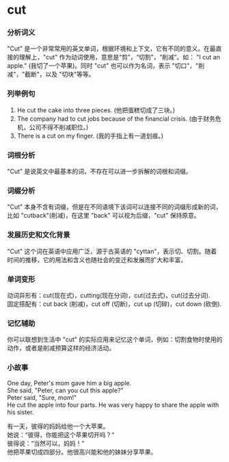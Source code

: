 # cut

### 分析词义

  

"Cut" 是一个非常常用的英文单词，根据环境和上下文，它有不同的意义。在最直接的理解上，"cut" 作为动词使用，意思是“剪”，“切割”，“削减”。如： "I cut an apple." (我切了一个苹果)。同时 "cut" 也可以作为名词，表示 "切口"，"削减"，"截断"，以及 "切块"等等。

  

### 列举例句

  

1.  He cut the cake into three pieces. (他把蛋糕切成了三块。)
2.  The company had to cut jobs because of the financial crisis. (由于财务危机，公司不得不削减职位。)
3.  There is a cut on my finger. (我的手指上有一道划痕。)

  

### 词根分析

  

"Cut" 是说英文中最基本的词，不存在可以进一步拆解的词根和词缀。

  

### 词缀分析

  

"Cut" 本身不含有词缀，但是在不同语境下该词可以连接不同的词缀形成新的词，比如 "cutback"(削减)，在这里 "back" 可以视为后缀，"cut" 保持原意。

  

### 发展历史和文化背景

  

"Cut" 这个词在英语中应用广泛，源于古英语的 "cyttan"，表示切、切割。随着时间的推移，它的用法和含义也随社会的变迁和发展而扩大和丰富。

  

### 单词变形

  

动词异形有：cut(现在式)，cutting(现在分词)，cut(过去式)，cut(过去分词).  
固定搭配有：cut back (削减)，cut off (切断)，cut up (切碎)，cut down (砍倒).

  

### 记忆辅助

  

你可以联想到生活中 "cut" 的实际应用来记忆这个单词，例如：切割食物时使用的动作，或者是削减预算这样的经济活动。

  

### 小故事

  

One day, Peter's mom gave him a big apple.  
She said, "Peter, can you cut this apple?"  
Peter said, "Sure, mom!"  
He cut the apple into four parts. He was very happy to share the apple with his sister.

  

有一天，彼得的妈妈给他一个大苹果。  
她说：“彼得，你能把这个苹果切开吗？”  
彼得说：“当然可以，妈妈！”  
他把苹果切成四部分。他很高兴能和他的妹妹分享苹果。
